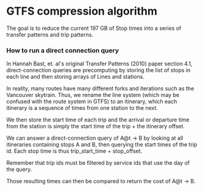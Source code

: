 # GTFS compression algorithm

The goal is to reduce the current 197 GB of Stop times into a series of transfer patterns and trip patterns.

### How to run a direct connection query

In Hannah Bast, et. al's original Transfer Patterns (2010) paper section 4.1, direct-connection queries are precomputing by storing the list of stops in each line and then storing arrays of Lines and stations.

In reality, many routes have many different forks and iterations such as the Vancouver skytrain. Thus, we rename the line system (which may be confused with the route system in GTFS) to an itinerary, which each itinerary is a sequence of times from one station to the next.

We then store the start time of each trip and the arrival or departure time from the station is simply the start time of the trip + the itinerary offset.

We can answer a direct-connection query of A@t -> B by looking at all itineraries containing stops A and B, then querying the start times of the trip id. Each stop time is thus trip_start_time + stop_offset.

Remember that trip ids must be filtered by service ids that use the day of the query.

Those resulting times can then be compared to return the cost of A@t -> B.